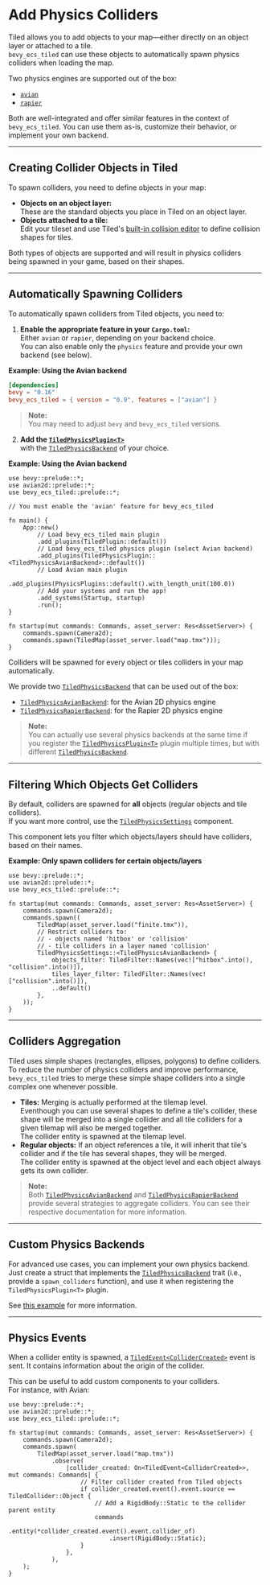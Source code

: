 # Add Physics Colliders

Tiled allows you to add objects to your map—either directly on an object layer or attached to a tile.  
`bevy_ecs_tiled` can use these objects to automatically spawn physics colliders when loading the map.

Two physics engines are supported out of the box:

- [`avian`](https://github.com/Jondolf/avian)  
- [`rapier`](https://github.com/dimforge/bevy_rapier)  

Both are well-integrated and offer similar features in the context of `bevy_ecs_tiled`. You can use them as-is, customize their behavior, or implement your own backend.

---

## Creating Collider Objects in Tiled

To spawn colliders, you need to define objects in your map:

- **Objects on an object layer:**  
  These are the standard objects you place in Tiled on an object layer.
- **Objects attached to a tile:**  
  Edit your tileset and use Tiled's [built-in collision editor](https://doc.mapeditor.org/en/stable/manual/editing-tilesets/#tile-collision-editor) to define collision shapes for tiles.

Both types of objects are supported and will result in physics colliders being spawned in your game, based on their shapes.

---

## Automatically Spawning Colliders

To automatically spawn colliders from Tiled objects, you need to:

1. **Enable the appropriate feature in your `Cargo.toml`:**  
   Either `avian` or `rapier`, depending on your backend choice.  
   You can also enable only the `physics` feature and provide your own backend (see below).

**Example: Using the Avian backend**

```toml
[dependencies]
bevy = "0.16"
bevy_ecs_tiled = { version = "0.9", features = ["avian"] }
```

> **Note:**  
> You may need to adjust `bevy` and `bevy_ecs_tiled` versions.

2. **Add the [`TiledPhysicsPlugin<T>`](https://docs.rs/bevy_ecs_tiled/latest/bevy_ecs_tiled/physics/struct.TiledPhysicsPlugin.html)**  
   with the [`TiledPhysicsBackend`](https://docs.rs/bevy_ecs_tiled/latest/bevy_ecs_tiled/physics/backend/trait.TiledPhysicsBackend.html) of your choice.

**Example: Using the Avian backend**

```rust,no_run
use bevy::prelude::*;
use avian2d::prelude::*;
use bevy_ecs_tiled::prelude::*;

// You must enable the 'avian' feature for bevy_ecs_tiled

fn main() {
    App::new()
        // Load bevy_ecs_tiled main plugin
        .add_plugins(TiledPlugin::default())
        // Load bevy_ecs_tiled physics plugin (select Avian backend)
        .add_plugins(TiledPhysicsPlugin::<TiledPhysicsAvianBackend>::default())
        // Load Avian main plugin
        .add_plugins(PhysicsPlugins::default().with_length_unit(100.0))
        // Add your systems and run the app!
        .add_systems(Startup, startup)
        .run();
}

fn startup(mut commands: Commands, asset_server: Res<AssetServer>) {
    commands.spawn(Camera2d);
    commands.spawn(TiledMap(asset_server.load("map.tmx")));
}
```

Colliders will be spawned for every object or tiles colliders in your map automatically.

We provide two [`TiledPhysicsBackend`](https://docs.rs/bevy_ecs_tiled/latest/bevy_ecs_tiled/physics/backend/trait.TiledPhysicsBackend.html) that can be used out of the box:

- [`TiledPhysicsAvianBackend`](https://docs.rs/bevy_ecs_tiled/latest/bevy_ecs_tiled/physics/backend/avian/enum.TiledPhysicsAvianBackend.html): for the Avian 2D physics engine
- [`TiledPhysicsRapierBackend`](https://docs.rs/bevy_ecs_tiled/latest/bevy_ecs_tiled/physics/backend/rapier/enum.TiledPhysicsRapierBackend.html): for the Rapier 2D physics engine

> **Note:**  
> You can actually use several physics backends at the same time if you register the [`TiledPhysicsPlugin<T>`](https://docs.rs/bevy_ecs_tiled/latest/bevy_ecs_tiled/physics/struct.TiledPhysicsPlugin.html) plugin multiple times, but with different [`TiledPhysicsBackend`](https://docs.rs/bevy_ecs_tiled/latest/bevy_ecs_tiled/physics/backend/trait.TiledPhysicsBackend.html).

---

## Filtering Which Objects Get Colliders

By default, colliders are spawned for **all** objects (regular objects and tile colliders).  
If you want more control, use the [`TiledPhysicsSettings`](https://docs.rs/bevy_ecs_tiled/latest/bevy_ecs_tiled/physics/settings/struct.TiledPhysicsSettings.html) component.

This component lets you filter which objects/layers should have colliders, based on their names.

**Example: Only spawn colliders for certain objects/layers**

```rust,no_run
use bevy::prelude::*;
use avian2d::prelude::*;
use bevy_ecs_tiled::prelude::*;

fn startup(mut commands: Commands, asset_server: Res<AssetServer>) {
    commands.spawn(Camera2d);
    commands.spawn((
        TiledMap(asset_server.load("finite.tmx")),
        // Restrict colliders to:
        // - objects named 'hitbox' or 'collision'
        // - tile colliders in a layer named 'collision'
        TiledPhysicsSettings::<TiledPhysicsAvianBackend> {
            objects_filter: TiledFilter::Names(vec!["hitbox".into(), "collision".into()]),
            tiles_layer_filter: TiledFilter::Names(vec!["collision".into()]),
            ..default()
        },
    ));
}
```

---

## Colliders Aggregation

Tiled uses simple shapes (rectangles, ellipses, polygons) to define colliders.  
To reduce the number of physics colliders and improve performance, `bevy_ecs_tiled` tries to merge these simple shape colliders into a single complex one whenever possible.

- **Tiles:** Merging is actually performed at the tilemap level.  
  Eventhough you can use several shapes to define a tile's collider, these shape will be merged into a single collider and all tile colliders for a given tilemap will also be merged together.  
  The collider entity is spawned at the tilemap level.  
- **Regular objects:** If an object references a tile, it will inherit that tile's collider and if the tile has several shapes, they will be merged.  
  The collider entity is spawned at the object level and each object always gets its own collider.

> **Note:**  
> Both [`TiledPhysicsAvianBackend`](https://docs.rs/bevy_ecs_tiled/latest/bevy_ecs_tiled/physics/backend/avian/enum.TiledPhysicsAvianBackend.html) and [`TiledPhysicsRapierBackend`](https://docs.rs/bevy_ecs_tiled/latest/bevy_ecs_tiled/physics/backend/rapier/enum.TiledPhysicsRapierBackend.html) provide several strategies to aggregate colliders. You can see their respective documentation for more information.

---

## Custom Physics Backends

For advanced use cases, you can implement your own physics backend.  
Just create a struct that implements the [`TiledPhysicsBackend`](https://docs.rs/bevy_ecs_tiled/latest/bevy_ecs_tiled/physics/backend/trait.TiledPhysicsBackend.html) trait (i.e., provide a `spawn_colliders` function), and use it when registering the `TiledPhysicsPlugin<T>` plugin.

See [this example](https://github.com/adrien-bon/bevy_ecs_tiled/blob/main/examples/physics_custom_backend.rs) for more information.

---

## Physics Events

When a collider entity is spawned, a [`TiledEvent<ColliderCreated>`](https://docs.rs/bevy_ecs_tiled/latest/bevy_ecs_tiled/physics/collider/struct.ColliderCreated.html) event is sent.
It contains information about the origin of the collider.

This can be useful to add custom components to your colliders.  
For instance, with Avian:

```rust,no_run
use bevy::prelude::*;
use avian2d::prelude::*;
use bevy_ecs_tiled::prelude::*;

fn startup(mut commands: Commands, asset_server: Res<AssetServer>) {
    commands.spawn(Camera2d);
    commands.spawn(
        TiledMap(asset_server.load("map.tmx"))
            .observe(
                |collider_created: On<TiledEvent<ColliderCreated>>, mut commands: Commands| {
                    // Filter collider created from Tiled objects
                    if collider_created.event().event.source == TiledCollider::Object {
                        // Add a RigidBody::Static to the collider parent entity
                        commands
                            .entity(*collider_created.event().event.collider_of)
                            .insert(RigidBody::Static);
                    }
                },
            ),
    );
}
```

